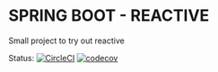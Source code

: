 # SPRING BOOT - REACTIVE 


Small project to try out reactive  

Status: [![CircleCI](https://circleci.com/gh/emilchitas/spring-reactive-demo/tree/master.svg?style=svg)](https://circleci.com/gh/emilchitas/spring-reactive-demo/tree/master)
[![codecov](https://codecov.io/gh/emilchitas/spring-reactive-demo/branch/master/graph/badge.svg?token=6VDUZQHZXY)](https://codecov.io/gh/emilchitas/spring-reactive-demo)